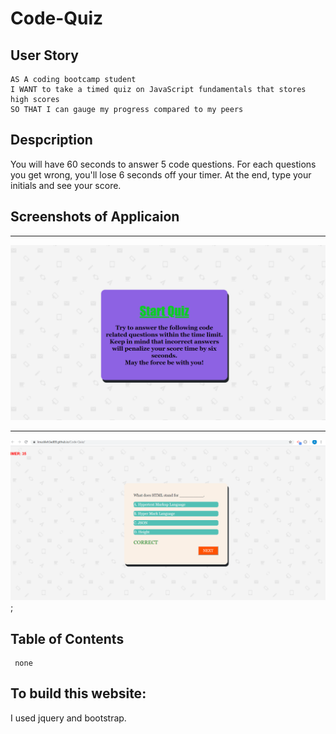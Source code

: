 # Code-Quiz

## User Story
```
AS A coding bootcamp student
I WANT to take a timed quiz on JavaScript fundamentals that stores high scores
SO THAT I can gauge my progress compared to my peers

```

## Despcription

You will have 60 seconds to answer 5 code questions. For each questions you get wrong, you'll lose 6 seconds off your timer. At the end, type your initials and see your score.


## Screenshots of  Applicaion
---
![results](/imgs/code_quiz.png)

---
![results](/imgs/code_quiz_questions.png);


## Table of Contents
```
 none

 ```
 ## To build this website:

I used jquery and bootstrap.
 


 